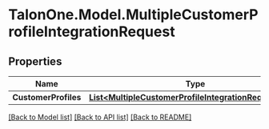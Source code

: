 # TalonOne.Model.MultipleCustomerProfileIntegrationRequest
## Properties

Name | Type | Description | Notes
------------ | ------------- | ------------- | -------------
**CustomerProfiles** | [**List&lt;MultipleCustomerProfileIntegrationRequestItem&gt;**](MultipleCustomerProfileIntegrationRequestItem.md) |  | [optional] 

[[Back to Model list]](../README.md#documentation-for-models) [[Back to API list]](../README.md#documentation-for-api-endpoints) [[Back to README]](../README.md)

